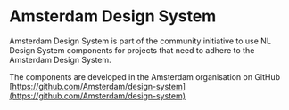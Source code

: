 # Amsterdam Design System

Amsterdam Design System is part of the community initiative to use NL Design System components for projects that need to adhere to the Amsterdam Design System.

The components are developed in the Amsterdam organisation on GitHub [https://github.com/Amsterdam/design-system](https://github.com/Amsterdam/design-system)
